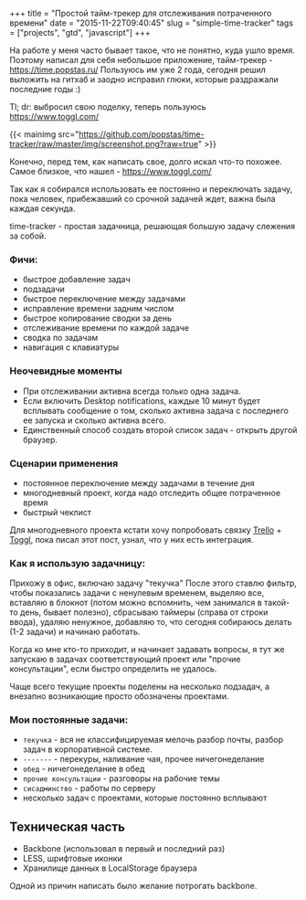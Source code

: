 +++
title = "Простой тайм-трекер для отслеживания потраченного времени"
date = "2015-11-22T09:40:45"
slug = "simple-time-tracker"
tags = ["projects", "gtd", "javascript"]
+++

На работе у меня часто бывает такое, что не понятно, куда ушло время.
Поэтому написал для себя небольшое приложение, тайм-трекер - https://time.popstas.ru/ 
Пользуюсь им уже 2 года, сегодня решил выложить на гитхаб и заодно исправил
глюки, которые раздражали последние годы :)

Tl; dr: выбросил свою поделку, теперь пользуюсь https://www.toggl.com/

{{< mainimg src="https://github.com/popstas/time-tracker/raw/master/img/screenshot.png?raw=true" >}}

<!--more-->

Конечно, перед тем, как написать свое, долго искал что-то похожее.
Самое близкое, что нашел - https://www.toggl.com/

Так как я собирался использовать ее постоянно и переключать задачу,
пока человек, прибежавший со срочной задачей ждет, важна была каждая секунда.

time-tracker - простая задачница, решающая большую задачу слежения за собой.


### Фичи:
- быстрое добавление задач
- подзадачи
- быстрое переключение между задачами
- исправление времени задним числом
- быстрое копирование сводки за день
- отслеживание времени по каждой задаче
- сводка по задачам
- навигация с клавиатуры


### Неочевидные моменты
- При отслеживании активна всегда только одна задача.
- Если включить Desktop notifications, каждые 10 минут будет всплывать сообщение
о том, сколько активна задача с последнего ее запуска и сколько активна всего.
- Единственный способ создать второй список задач - открыть другой браузер.


### Сценарии применения
- постоянное переключение между задачами в течение дня
- многодневный проект, когда надо отследить общее потраченное время
- быстрый чеклист

Для многодневного проекта кстати хочу попробовать связку 
[Trello](https://trello.com/) + [Toggl](https://toggl.com/tools),
пока писал этот пост, узнал, что у них есть интеграция.


### Как я использую задачницу:
Прихожу в офис, включаю задачу "текучка"
После этого ставлю фильтр, чтобы показались задачи с ненулевым временем,
выделяю все, вставляю в блокнот (потом можно вспомнить, чем занимался в
такой-то день, бывает полезно), сбрасываю таймеры (справа от строки ввода),
удаляю ненужное, добавляю то, что сегодня собираюсь делать (1-2 задачи) и 
начинаю работать.

Когда ко мне кто-то приходит, и начинает задавать вопросы, я тут же запускаю
в задачах соответствующий проект или "прочие консультации", если быстро определить
не удалось.

Чаще всего текущие проекты поделены на несколько подзадач, а внезапно возникающие
просто обозначены проектами.


### Мои постоянные задачи:
- `текучка` - вся не классифицируемая мелочь
разбор почты, разбор задач в корпоративной системе.
- `-------` - перекуры, наливание чая, прочее ничегонеделание
- `обед` - ничегонеделание в обед
- `прочие консультации` - разговоры на рабочие темы
- `сисадминство` - работы по серверу
- несколько задач с проектами, которые постоянно всплывают


## Техническая часть
- Backbone (использовал в первый и последний раз)
- LESS, шрифтовые иконки
- Хранилище данных в LocalStorage браузера

Одной из причин написать было желание потрогать backbone.
